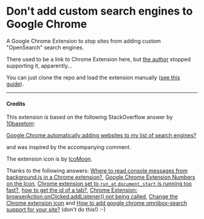 # Don't add custom search engines to Google Chrome

A Google Chrome Extension to stop sites from adding custom "OpenSearch" search engines.

There used to be a link to Chrome Extension here, but [the author](https://github.com/gregsadetsky) stopped supporting it, apparently...

You can just clone the repo and load the extension manually ([see this guide](https://developer.chrome.com/extensions/getstarted#unpacked)).

---

#### Credits

This extension is based on the following StackOverflow answer by [10basetom](http://superuser.com/users/58978/10basetom):

[Google Chrome automatically adding websites to my list of search engines?](http://superuser.com/a/996781/)

and was inspired by the accompanying comment.

The extension icon is by [IcoMoon](https://icomoon.io/).

Thanks to the following answers: [Where to read console messages from background.js in a Chrome extension?](http://stackoverflow.com/a/10258029/), [Google Chrome Extension Numbers on the Icon](http://stackoverflow.com/a/5759182), [Chrome extension set to `run_at` `document_start` is running too fast?](http://stackoverflow.com/a/28188390), [how to get the id of a tab?](http://stackoverflow.com/a/32978880), [Chrome Extension: browserAction.onClicked.addListener() not being called](http://stackoverflow.com/a/12707929), [Change the Chrome extension icon](http://stackoverflow.com/a/16924274) and [How to add google chrome omnibox-search support for your site?](http://stackoverflow.com/a/32687089) (don't do this!) :-)
